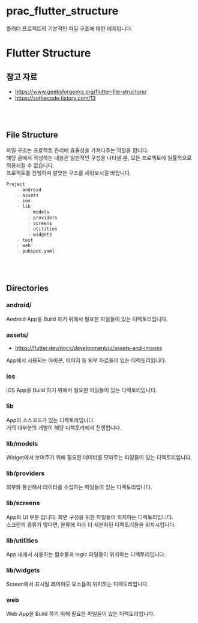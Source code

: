 # prac_flutter_structure

플러터 프로젝트의 기본적인 파일 구조에 대한 예제입니다.<br>

# Flutter Structure

## 참고 자료

- https://www.geeksforgeeks.org/flutter-file-structure/
- https://sothecode.tistory.com/13

<br><br>

## File Structure

파일 구조는 프로젝트 관리에 효율성을 가져다주는 역할을 합니다.<br>
해당 글에서 작성하는 내용은 일반적인 구성을 나타낼 뿐, 모든 프로젝트에 일률적으로 적용시킬 수 없습니다.<br>
프로젝트를 진행하며 알맞은 구조를 세워보시길 바랍니다.<br>

```python
Project
    - android
    - assets
    - ios
    - lib
        - models
        - providers
        - screens
        - utilities
        - widgets
    - test
    - web
    - pubspec.yaml
```

<br><br>

## Directories

### android/

Android App을 Build 하기 위해서 필요한 파일들이 있는 디렉토리입니다.

### assets/

- https://flutter.dev/docs/development/ui/assets-and-images

App에서 사용되는 아이콘, 이미지 등 외부 자료들이 있는 디렉토리입니다.

### ios

iOS App을 Build 하기 위해서 필요한 파일들이 있는 디렉토리입니다.

### lib

App의 소스코드가 있는 디렉토리입니다.<br>
거의 대부분의 개발이 해당 디렉토리에서 진행됩니다.

### lib/models

Widget에서 보여주기 위해 필요한 데이터를 모아두는 파일들이 있는 디렉토리입니다.

### lib/providers

외부와 통신해서 데이터를 수집하는 파일들이 있는 디렉토리입니다.

### lib/screens

App의 UI 부분 입니다. 화면 구성을 위한 파일들이 위치하는 디렉토리입니다.<br>
스크린의 종류가 많다면, 분류에 따라 더 세분화된 디렉토리들을 위치시킵니다.

### lib/utilities

App 내에서 사용하는 함수들과 logic 파일들이 위치하는 디렉토리입니다.

### lib/widgets

Screen에서 표시될 레이아웃 요소들이 위치하는 디렉토리입니다.

### web

Web App을 Build 하기 위해 필요한 파일들이 있는 디렉토리입니다.
